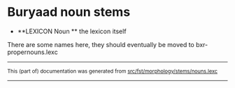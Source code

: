 # Buryaad noun stems

* **LEXICON Noun ** the lexicon itself

There are some names here, they should eventually
be moved to bxr-propernouns.lexc

* * *

<small>This (part of) documentation was generated from [src/fst/morphology/stems/nouns.lexc](https://github.com/giellalt/lang-bxr/blob/main/src/fst/morphology/stems/nouns.lexc)</small>

---

